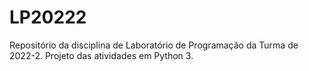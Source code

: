 # LP20222
Repositório da disciplina de Laboratório de Programação da Turma de 2022-2.
Projeto das atividades em Python 3.

